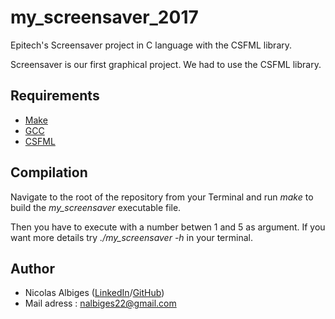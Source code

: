 # my_screensaver_2017

Epitech's Screensaver project in C language with the CSFML library.


Screensaver is our first graphical project. We had to use the CSFML library.

## Requirements

 * [Make](https://www.gnu.org/software/make//)
 * [GCC](https://gcc.gnu.org/)
 * [CSFML](https://www.sfml-dev.org/download.php)

## Compilation

Navigate to the root of the repository from your Terminal and run *make* to build the *my_screensaver* executable file.

Then you have to execute with a number betwen 1 and 5 as argument. If you want more details try *./my_screensaver -h* in your terminal.


## Author

* Nicolas Albiges ([LinkedIn](https://www.linkedin.com/in/nicolas-albiges/)/[GitHub](https://github.com/NicolasAlbiges))
* Mail adress : nalbiges22@gmail.com
